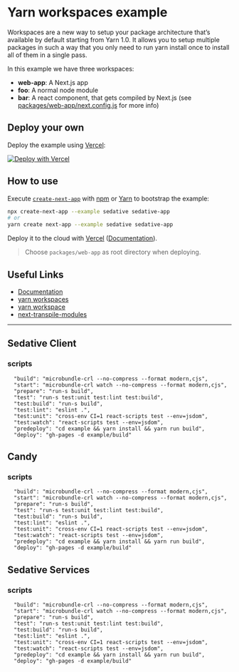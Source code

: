 # Yarn workspaces example

Workspaces are a new way to setup your package architecture that’s available by default starting from Yarn 1.0. It allows you to setup multiple packages in such a way that you only need to run yarn install once to install all of them in a single pass.

In this example we have three workspaces:

- **web-app**: A Next.js app
- **foo**: A normal node module
- **bar**: A react component, that gets compiled by Next.js (see [packages/web-app/next.config.js](./packages/web-app/next.config.js) for more info)

## Deploy your own

Deploy the example using [Vercel](https://vercel.com):

[![Deploy with Vercel](https://vercel.com/button)](https://vercel.com/import/project?template=https://github.com/vercel/next.js/tree/canary/examples/sedative)

## How to use

Execute [`create-next-app`](https://github.com/vercel/next.js/tree/canary/packages/create-next-app) with [npm](https://docs.npmjs.com/cli/init) or [Yarn](https://yarnpkg.com/lang/en/docs/cli/create/) to bootstrap the example:

```bash
npx create-next-app --example sedative sedative-app
# or
yarn create next-app --example sedative sedative-app
```

Deploy it to the cloud with [Vercel](https://vercel.com/import?filter=next.js&utm_source=github&utm_medium=readme&utm_campaign=next-example) ([Documentation](https://nextjs.org/docs/deployment)).

> Choose `packages/web-app` as root directory when deploying.

## Useful Links

- [Documentation](https://yarnpkg.com/en/docs/workspaces)
- [yarn workspaces](https://yarnpkg.com/lang/en/docs/cli/workspace)
- [yarn workspace](https://yarnpkg.com/lang/en/docs/cli/workspaces)
- [next-transpile-modules](https://www.npmjs.com/package/next-transpile-modules)

---

## Sedative Client

### scripts

```
  "build": "microbundle-crl --no-compress --format modern,cjs",
  "start": "microbundle-crl watch --no-compress --format modern,cjs",
  "prepare": "run-s build",
  "test": "run-s test:unit test:lint test:build",
  "test:build": "run-s build",
  "test:lint": "eslint .",
  "test:unit": "cross-env CI=1 react-scripts test --env=jsdom",
  "test:watch": "react-scripts test --env=jsdom",
  "predeploy": "cd example && yarn install && yarn run build",
  "deploy": "gh-pages -d example/build"
```

## Candy

### scripts

```
  "build": "microbundle-crl --no-compress --format modern,cjs",
  "start": "microbundle-crl watch --no-compress --format modern,cjs",
  "prepare": "run-s build",
  "test": "run-s test:unit test:lint test:build",
  "test:build": "run-s build",
  "test:lint": "eslint .",
  "test:unit": "cross-env CI=1 react-scripts test --env=jsdom",
  "test:watch": "react-scripts test --env=jsdom",
  "predeploy": "cd example && yarn install && yarn run build",
  "deploy": "gh-pages -d example/build"
```

## Sedative Services

### scripts

```
  "build": "microbundle-crl --no-compress --format modern,cjs",
  "start": "microbundle-crl watch --no-compress --format modern,cjs",
  "prepare": "run-s build",
  "test": "run-s test:unit test:lint test:build",
  "test:build": "run-s build",
  "test:lint": "eslint .",
  "test:unit": "cross-env CI=1 react-scripts test --env=jsdom",
  "test:watch": "react-scripts test --env=jsdom",
  "predeploy": "cd example && yarn install && yarn run build",
  "deploy": "gh-pages -d example/build"
```